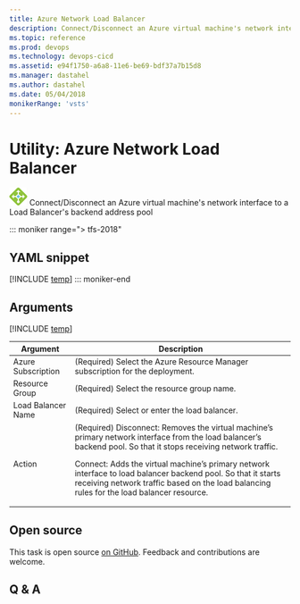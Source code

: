 ```yaml
---
title: Azure Network Load Balancer
description: Connect/Disconnect an Azure virtual machine's network interface to a Load Balancer's backend address pool
ms.topic: reference
ms.prod: devops
ms.technology: devops-cicd
ms.assetid: e94f1750-a6a8-11e6-be69-bdf37a7b15d8
ms.manager: dastahel
ms.author: dastahel
ms.date: 05/04/2018
monikerRange: 'vsts'
---
```


# Utility: Azure Network Load Balancer

![](_img/azurenlbmanagement.png) Connect/Disconnect an Azure virtual machine's network interface to a Load Balancer's backend address pool

::: moniker range="> tfs-2018"
## YAML snippet
[!INCLUDE [temp](../_shared/yaml/AzureNLBManagementV1.md)]
::: moniker-end

## Arguments

<table><thead><tr><th>Argument</th><th>Description</th></tr></thead>
<tr><td>Azure Subscription</td><td>(Required) Select the Azure Resource Manager subscription for the deployment.</td></tr>
<tr><td>Resource Group</td><td>(Required) Select the resource group name.</td></tr>
<tr><td>Load Balancer Name</td><td>(Required) Select or enter the load balancer.</td></tr>
<tr><td>Action</td><td>(Required) Disconnect:  Removes the virtual machine’s primary network interface from the load balancer’s backend pool. So that it stops receiving network traffic.

Connect: Adds the virtual machine’s primary network interface to load balancer backend pool. So that it starts receiving network traffic based on the load balancing rules for the load balancer resource.</td></tr>
[!INCLUDE [temp](../_shared/control-options-arguments.md)]
</table>

## Open source

This task is open source [on GitHub](https://github.com/Microsoft/vsts-tasks). Feedback and contributions are welcome.

## Q & A

<!-- BEGINSECTION class="md-qanda" -->

<!-- ENDSECTION -->
